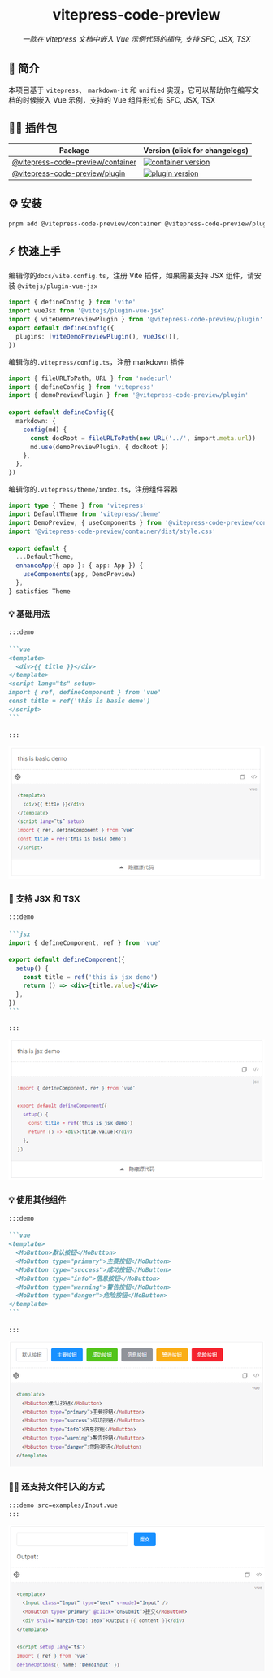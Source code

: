 <div align="center">
	<h1 style="margin:10px">vitepress-code-preview</h1>
	<h6 align="center">一款在 vitepress 文档中嵌入 Vue 示例代码的插件, 支持 SFC, JSX, TSX</h6>
</div>

## 🎉 简介

本项目基于 `vitepress`、 `markdown-it` 和 `unified` 实现，它可以帮助你在编写文档的时候嵌入 Vue 示例，支持的 Vue 组件形式有 SFC, JSX, TSX

## 🏄‍♂️ 插件包

| Package                                      | Version (click for changelogs)                                                                       |
| -------------------------------------------- | ---------------------------------------------------------------------------------------------------- |
| [@vitepress-code-preview/container](./)      | [![container version](https://badgen.net/npm/v/@vitepress-code-preview/container)](CHANGELOG.md)     |
| [@vitepress-code-preview/plugin](../plugin/) | [![plugin version](https://badgen.net/npm/v/@vitepress-code-preview/plugin)](../plugin/CHANGELOG.md) |

## ⚙️ 安装

```sh
pnpm add @vitepress-code-preview/container @vitepress-code-preview/plugin
```

## ⚡ 快速上手

编辑你的`docs/vite.config.ts`，注册 Vite 插件，如果需要支持 JSX 组件，请安装 `@vitejs/plugin-vue-jsx`

```ts
import { defineConfig } from 'vite'
import vueJsx from '@vitejs/plugin-vue-jsx'
import { viteDemoPreviewPlugin } from '@vitepress-code-preview/plugin'
export default defineConfig({
  plugins: [viteDemoPreviewPlugin(), vueJsx()],
})
```

编辑你的`.vitepress/config.ts`，注册 markdown 插件

```ts
import { fileURLToPath, URL } from 'node:url'
import { defineConfig } from 'vitepress'
import { demoPreviewPlugin } from '@vitepress-code-preview/plugin'

export default defineConfig({
  markdown: {
    config(md) {
      const docRoot = fileURLToPath(new URL('../', import.meta.url))
      md.use(demoPreviewPlugin, { docRoot })
    },
  },
})
```

编辑你的`.vitepress/theme/index.ts`，注册组件容器

```ts
import type { Theme } from 'vitepress'
import DefaultTheme from 'vitepress/theme'
import DemoPreview, { useComponents } from '@vitepress-code-preview/container'
import '@vitepress-code-preview/container/dist/style.css'

export default {
  ...DefaultTheme,
  enhanceApp({ app }: { app: App }) {
    useComponents(app, DemoPreview)
  },
} satisfies Theme
```

### 💡 基础用法

````md
:::demo

```vue
<template>
  <div>{{ title }}</div>
</template>
<script lang="ts" setup>
import { ref, defineComponent } from 'vue'
const title = ref('this is basic demo')
</script>
```

:::
````

![basic-demo](../../assets/basic-demo.png)

### 💪 支持 JSX 和 TSX

````md
:::demo

```jsx
import { defineComponent, ref } from 'vue'

export default defineComponent({
  setup() {
    const title = ref('this is jsx demo')
    return () => <div>{title.value}</div>
  },
})
```

:::
````

![support-jsx-tsx](../../assets/support-jsx-tsx.png)

### 💡 使用其他组件

````md
:::demo

```vue
<template>
  <MoButton>默认按钮</MoButton>
  <MoButton type="primary">主要按钮</MoButton>
  <MoButton type="success">成功按钮</MoButton>
  <MoButton type="info">信息按钮</MoButton>
  <MoButton type="warning">警告按钮</MoButton>
  <MoButton type="danger">危险按钮</MoButton>
</template>
```

:::
````

![other-component](../../assets/other-component.png)

### 🐱‍👤 还支持文件引入的方式

```md
:::demo src=examples/Input.vue
:::
```

![use-file](../../assets/use-file.png)
